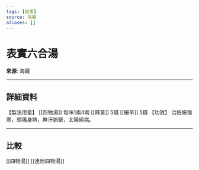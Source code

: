 ```yaml
---
tags: [經產]
source: 海藏
aliases: []
---
```


# 表實六合湯

**來源**: 海藏  

---

## 詳細資料
【製法用量】 [[四物湯]] 每味1兩4兩 [[麻黃]] 5錢 [[細辛]] 5錢
【功效】
治妊娠傷寒，頭痛身熱，無汗脈緊，太陽經病。

---

## 比較
[[四物湯]]
[[連附四物湯]]
